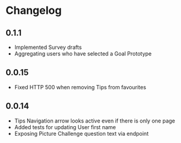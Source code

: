 
Changelog
=========

0.1.1
-----

- Implemented Survey drafts
- Aggregating users who have selected a Goal Prototype 

0.0.15
------

- Fixed HTTP 500 when removing Tips from favourites

0.0.14
------

- Tips Navigation arrow looks active even if there is only one page
- Added tests for updating User first name
- Exposing Picture Challenge question text via endpoint
